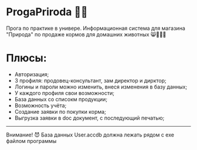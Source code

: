 # ProgaPriroda 🐱‍👤
Прога по практике в универе. Информационная система для магазина "Природа" по продаже кормов для домашних животных 😸🐶🦜🐹
# Плюсы:
* Авторизация;
* 3 профиля: продовец-консультант, зам директор и дирктор;
* Логины и пароли можно изменить, внеся изменения в базу данных;
* У каждого профиля свои возможности;
* База данных со списокм продукции;
* Возможность учёта;
* Создание заявки по покупки корма;
* Выгрузка заявки в doc документ, с последующий печатью;
-----------------
Внимание! 😈 База данных User.accdb должна лежать рядом с exe файлом программы
